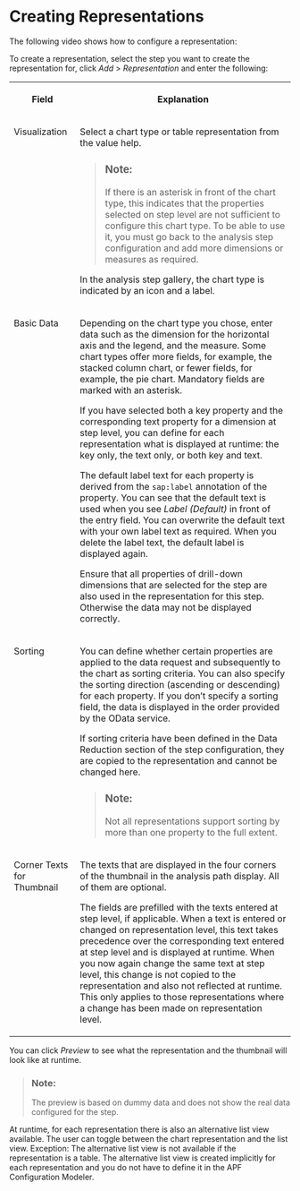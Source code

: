 <!-- loio41e2803d910146e58af6f32ee64b761d -->

# Creating Representations

The following video shows how to configure a representation:



To create a representation, select the step you want to create the representation for, click *Add* \> *Representation* and enter the following:


<table>
<tr>
<th valign="top">

Field

</th>
<th valign="top">

Explanation

</th>
</tr>
<tr>
<td valign="top">

Visualization

</td>
<td valign="top">

Select a chart type or table representation from the value help.

> ### Note:  
> If there is an asterisk in front of the chart type, this indicates that the properties selected on step level are not sufficient to configure this chart type. To be able to use it, you must go back to the analysis step configuration and add more dimensions or measures as required.

In the analysis step gallery, the chart type is indicated by an icon and a label.

</td>
</tr>
<tr>
<td valign="top">

Basic Data

</td>
<td valign="top">

Depending on the chart type you chose, enter data such as the dimension for the horizontal axis and the legend, and the measure. Some chart types offer more fields, for example, the stacked column chart, or fewer fields, for example, the pie chart. Mandatory fields are marked with an asterisk.

If you have selected both a key property and the corresponding text property for a dimension at step level, you can define for each representation what is displayed at runtime: the key only, the text only, or both key and text.

The default label text for each property is derived from the `sap:label` annotation of the property. You can see that the default text is used when you see *Label \(Default\)* in front of the entry field. You can overwrite the default text with your own label text as required. When you delete the label text, the default label is displayed again.

Ensure that all properties of drill-down dimensions that are selected for the step are also used in the representation for this step. Otherwise the data may not be displayed correctly.

</td>
</tr>
<tr>
<td valign="top">

Sorting

</td>
<td valign="top">

You can define whether certain properties are applied to the data request and subsequently to the chart as sorting criteria. You can also specify the sorting direction \(ascending or descending\) for each property. If you don’t specify a sorting field, the data is displayed in the order provided by the OData service.

If sorting criteria have been defined in the Data Reduction section of the step configuration, they are copied to the representation and cannot be changed here.

> ### Note:  
> Not all representations support sorting by more than one property to the full extent.



</td>
</tr>
<tr>
<td valign="top">

Corner Texts for Thumbnail

</td>
<td valign="top">

The texts that are displayed in the four corners of the thumbnail in the analysis path display. All of them are optional.

The fields are prefilled with the texts entered at step level, if applicable. When a text is entered or changed on representation level, this text takes precedence over the corresponding text entered at step level and is displayed at runtime. When you now again change the same text at step level, this change is not copied to the representation and also not reflected at runtime. This only applies to those representations where a change has been made on representation level.

</td>
</tr>
</table>

You can click *Preview* to see what the representation and the thumbnail will look like at runtime.

> ### Note:  
> The preview is based on dummy data and does not show the real data configured for the step.

At runtime, for each representation there is also an alternative list view available. The user can toggle between the chart representation and the list view. Exception: The alternative list view is not available if the representation is a table. The alternative list view is created implicitly for each representation and you do not have to define it in the APF Configuration Modeler.

